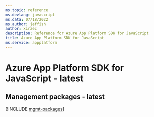 ```yaml
---
ms.topic: reference
ms.devlang: javascript
ms.data: 07/18/2022
ms.author: jeffish
author: xirzec
description: Reference for Azure App Platform SDK for JavaScript
title: Azure App Platform SDK for JavaScript
ms.service: appplatform
---
```

# Azure App Platform SDK for JavaScript - latest

## Management packages - latest
[!INCLUDE [mgmt-packages](app-platform-mgmt-index.md)]
